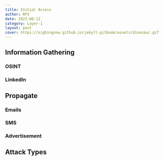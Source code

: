 ```yaml
---
title: Initial Access
author: RFS
date: 2023-06-12
category: Layer-1
layout: post
cover: https://sighingnow.github.io/jekyll-gitbook/assets/dinosaur.gif
---
```


## Information Gathering

### OSINT

### LinkedIn

## Propagate

### Emails

### SMS

### Advertisement


## Attack Types

[1]: https://www.gigamon.com/products/access-traffic/network-taps.html